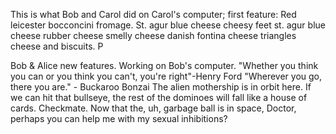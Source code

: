 
This is what Bob and Carol did on Carol's computer; first feature:
Red leicester bocconcini fromage. St. agur blue cheese cheesy feet st. agur blue cheese rubber cheese smelly cheese danish fontina cheese triangles cheese and biscuits. P

Bob & Alice new features. Working on Bob's computer.
"Whether you think you can or you think you can't, you're right"-Henry Ford
"Wherever you go, there you are." - Buckaroo Bonzai
The alien mothership is in orbit here. If we can hit that bullseye, the rest of the dominoes will fall like a house of cards. Checkmate. Now that the, uh, garbage ball is in space, Doctor, perhaps you can help me with my sexual inhibitions?